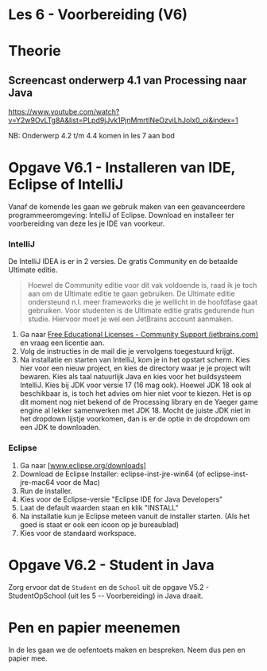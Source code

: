 Les 6 - Voorbereiding (V6)
===

# Theorie

## Screencast onderwerp 4.1 van Processing naar Java

<https://www.youtube.com/watch?v=Y2w9OvLTg8A&list=PLpd9jJvk1PjnMmrtlNeOzviLhJolx0_oi&index=1>

NB: Onderwerp 4.2 t/m 4.4 komen in les 7 aan bod


# Opgave V6.1 - Installeren van IDE, Eclipse of IntelliJ

Vanaf de komende les gaan we gebruik maken van een geavanceerdere programmeeromgeving: IntelliJ of Eclipse. Download en installeer ter voorbereiding van deze les je IDE van voorkeur.

### IntelliJ
De IntelliJ IDEA is er in 2 versies. De gratis Community en de betaalde Ultimate editie.

> Hoewel de Community editie voor dit vak voldoende is, raad ik je toch aan om de Ultimate editie te gaan gebruiken. De Ultimate editie ondersteund n.l. meer frameworks die je wellicht in de hoofdfase gaat gebruiken.
> Voor studenten is de Ultimate editie gratis gedurende hun studie. Hiervoor moet je wel een JetBrains account aanmaken. 
1. Ga naar [Free Educational Licenses - Community Support (jetbrains.com)] en vraag een licentie aan.
2. Volg de instructies in de mail die je vervolgens toegestuurd krijgt.
3. Na installatie en starten van IntelliJ, kom je in het opstart scherm. Kies hier voor een nieuw project, en kies de directory waar je je project wilt bewaren. Kies als taal natuurlijk Java en kies voor het buildsysteem IntelliJ. Kies bij JDK voor versie 17 (16 mag ook). Hoewel JDK 18 ook al beschikbaar is, is toch het advies om hier niet voor te kiezen. Het is op dit moment nog niet bekend of de Processing library en de Yaeger game engine al lekker samenwerken met JDK 18. Mocht de juiste JDK niet in het dropdown lijstje voorkomen, dan is er de optie in de dropdown om een JDK te downloaden.

### Eclipse
1.  Ga naar [www.eclipse.org/downloads]
2.  Download de Eclipse Installer: eclipse-inst-jre-win64 (of eclipse-inst-jre-mac64 voor de Mac)
3.  Run de installer.
4.  Kies voor de Eclipse-versie "Eclipse IDE for Java Developers"
5.  Laat de default waarden staan en klik "INSTALL"
6.  Na installatie kun je Eclipse meteen vanuit de installer starten. (Als het goed is staat er ook een icoon op je bureaublad)
7.  Kies voor de standaard workspace.


# Opgave V6.2 - Student in Java

Zorg ervoor dat de `Student` en de `School` uit de opgave V5.2 - StudentOpSchool (uit les 5 -- Voorbereiding) in Java draait.

# Pen en papier meenemen

In de les gaan we de oefentoets maken en bespreken. Neem dus pen en papier mee.

  [www.eclipse.org/downloads]: http://www.eclipse.org/downloads
  [Free Educational Licenses - Community Support (jetbrains.com)]: https://www.jetbrains.com/community/education/#students

